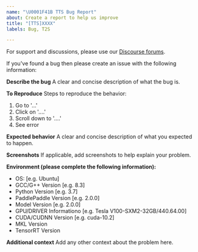 ```yaml
---
name: "\U0001F41B TTS Bug Report"
about: Create a report to help us improve
title: "[TTS]XXXX"
labels: Bug, T2S

---
```


For support and discussions, please use our [Discourse forums](https://github.com/PaddlePaddle/DeepSpeech/discussions).

If you've found a bug then please create an issue with the following information:

**Describe the bug**
A clear and concise description of what the bug is.

**To Reproduce**
Steps to reproduce the behavior:
1. Go to '...'
2. Click on '....'
3. Scroll down to '....'
4. See error

**Expected behavior**
A clear and concise description of what you expected to happen.

**Screenshots**
If applicable, add screenshots to help explain your problem.

**Environment (please complete the following information):**
 - OS: [e.g. Ubuntu]
 - GCC/G++ Version [e.g. 8.3]
 - Python Version [e.g. 3.7]
 - PaddlePaddle Version [e.g. 2.0.0]
 - Model Version [e.g. 2.0.0]
 - GPU/DRIVER Informationo [e.g. Tesla V100-SXM2-32GB/440.64.00]
 - CUDA/CUDNN Version [e.g. cuda-10.2]
 - MKL Version
- TensorRT Version

**Additional context**
Add any other context about the problem here.
